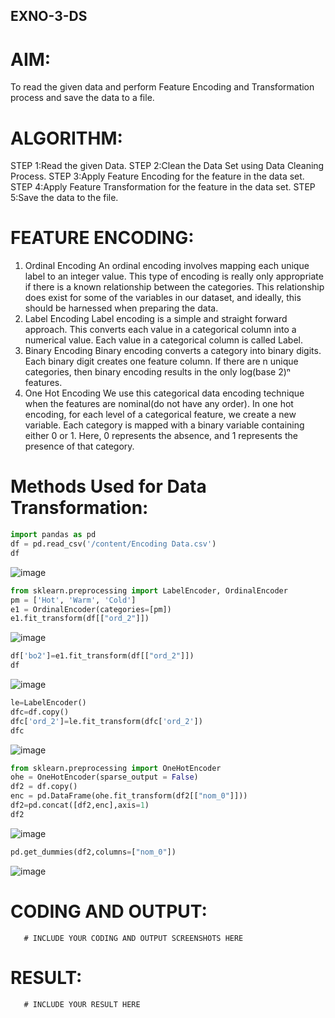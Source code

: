 ## EXNO-3-DS

# AIM:
To read the given data and perform Feature Encoding and Transformation process and save the data to a file.

# ALGORITHM:
STEP 1:Read the given Data.
STEP 2:Clean the Data Set using Data Cleaning Process.
STEP 3:Apply Feature Encoding for the feature in the data set.
STEP 4:Apply Feature Transformation for the feature in the data set.
STEP 5:Save the data to the file.

# FEATURE ENCODING:
1. Ordinal Encoding
An ordinal encoding involves mapping each unique label to an integer value. This type of encoding is really only appropriate if there is a known relationship between the categories. This relationship does exist for some of the variables in our dataset, and ideally, this should be harnessed when preparing the data.
2. Label Encoding
Label encoding is a simple and straight forward approach. This converts each value in a categorical column into a numerical value. Each value in a categorical column is called Label.
3. Binary Encoding
Binary encoding converts a category into binary digits. Each binary digit creates one feature column. If there are n unique categories, then binary encoding results in the only log(base 2)ⁿ features.
4. One Hot Encoding
We use this categorical data encoding technique when the features are nominal(do not have any order). In one hot encoding, for each level of a categorical feature, we create a new variable. Each category is mapped with a binary variable containing either 0 or 1. Here, 0 represents the absence, and 1 represents the presence of that category.

# Methods Used for Data Transformation:

```python
import pandas as pd
df = pd.read_csv('/content/Encoding Data.csv')
df
```
![image](https://github.com/user-attachments/assets/95084145-686f-45e0-b3df-d68f46532ac0)

```python
from sklearn.preprocessing import LabelEncoder, OrdinalEncoder
pm = ['Hot', 'Warm', 'Cold']
e1 = OrdinalEncoder(categories=[pm])
e1.fit_transform(df[["ord_2"]])
```
![image](https://github.com/user-attachments/assets/756e82eb-13f9-42a1-8a6a-28139837d842)

```python
df['bo2']=e1.fit_transform(df[["ord_2"]])
df
```
![image](https://github.com/user-attachments/assets/2cc96097-514a-407f-9cea-dbbe0be850c9)

```python
le=LabelEncoder()
dfc=df.copy()
dfc['ord_2']=le.fit_transform(dfc['ord_2'])
dfc
```
![image](https://github.com/user-attachments/assets/e167c289-b637-4a32-b646-be24243953b2)

```python
from sklearn.preprocessing import OneHotEncoder
ohe = OneHotEncoder(sparse_output = False)
df2 = df.copy()
enc = pd.DataFrame(ohe.fit_transform(df2[["nom_0"]]))
df2=pd.concat([df2,enc],axis=1)
df2
```
![image](https://github.com/user-attachments/assets/59c62032-e061-4f63-aea6-35d3293c386a)

```python
pd.get_dummies(df2,columns=["nom_0"])
```
![image](https://github.com/user-attachments/assets/24b130dd-d4f0-4ee5-be46-e038e9edf975)











































# CODING AND OUTPUT:
       # INCLUDE YOUR CODING AND OUTPUT SCREENSHOTS HERE
# RESULT:
       # INCLUDE YOUR RESULT HERE

       
